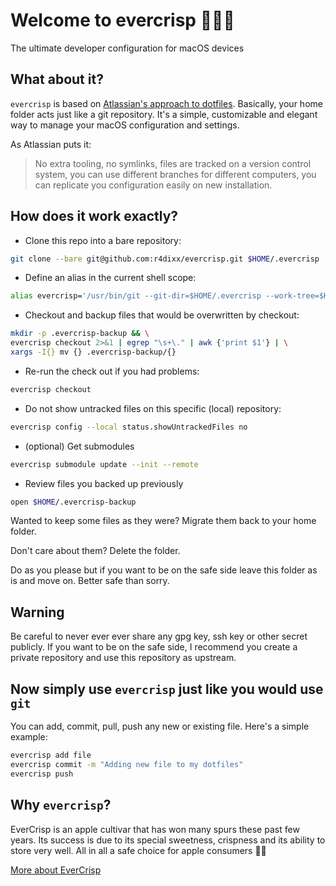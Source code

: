 # Welcome to evercrisp 👨‍💻🚀

The ultimate developer configuration for macOS devices

## What about it?

`evercrisp` is based on [Atlassian's approach to dotfiles](https://www.atlassian.com/git/tutorials/dotfiles). Basically, your home folder acts just like a git repository. It's a simple, customizable and elegant way to manage your macOS configuration and settings.

As Atlassian puts it:

> No extra tooling, no symlinks, files are tracked on a version control system, you can use different branches for different computers, you can replicate you configuration easily on new installation.

## How does it work exactly? 

- Clone this repo into a bare repository:  
```sh
git clone --bare git@github.com:r4dixx/evercrisp.git $HOME/.evercrisp
```

- Define an alias in the current shell scope:  
```sh
alias evercrisp='/usr/bin/git --git-dir=$HOME/.evercrisp --work-tree=$HOME'
```

- Checkout and backup files that would be overwritten by checkout:  
```sh
mkdir -p .evercrisp-backup && \
evercrisp checkout 2>&1 | egrep "\s+\." | awk {'print $1'} | \
xargs -I{} mv {} .evercrisp-backup/{}
```
    
- Re-run the check out if you had problems:  
```sh
evercrisp checkout
```
  
- Do not show untracked files on this specific (local) repository:  
```sh
evercrisp config --local status.showUntrackedFiles no
```

- (optional) Get submodules
```sh
evercrisp submodule update --init --remote
```

- Review files you backed up previously  
```sh
open $HOME/.evercrisp-backup
```

Wanted to keep some files as they were? Migrate them back to your home folder. 

Don't care about them? Delete the folder. 

Do as you please but if you want to be on the safe side leave this folder as is and move on. Better safe than sorry.

## Warning

Be careful to never ever ever share any gpg key, ssh key or other secret publicly. If you want to be on the safe side, I recommend you create a private repository and use this repository as upstream.

## Now simply use `evercrisp` just like you would use `git`

 You can add, commit, pull, push any new or existing file. Here's a simple example:

```sh
evercrisp add file
evercrisp commit -m "Adding new file to my dotfiles"
evercrisp push
```

## Why `evercrisp`?

EverCrisp is an apple cultivar that has won many spurs these past few years. Its success is due to its special sweetness, crispness and its ability to store very well. All in all a safe choice for apple consumers 🍎😋

[More about EverCrisp](https://en.wikipedia.org/wiki/EverCrisp)

